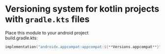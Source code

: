 # Versioning system for kotlin projects with `gradle.kts` files
Place this module to your android project
<br>build.gradle.kts:
``` kotlin
implementation("androidx.appcompat:appcompat:${**Versions.appcompat**}")
```